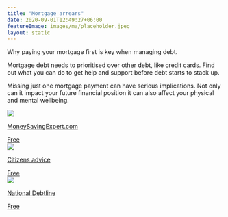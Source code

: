 ```yaml
---
title: "Mortgage arrears"
date: 2020-09-01T12:49:27+06:00
featureImage: images/ma/placeholder.jpeg
layout: static
---
```


Why paying your mortgage first is key when managing debt.

Mortgage debt needs to prioritised over other debt, like credit cards. Find out what you can do to get help and support before debt starts to stack up.

Missing just one mortgage payment can have serious implications. Not only can it impact your future financial position it can also affect your physical and mental wellbeing.

<a class="ma-link" href="https://www.moneysavingexpert.com/mortgages/mortgage-arrears-help/"><div class="ma-card ma-card-Wealth"><div class="ma-icon"><img src ="/images/icon-check.png"/></div><div class="ma-name"><p>MoneySavingExpert.com</p></div><div class="ma-paid-text"><span>Free </span></div></div></a><a class="ma-link" href="https://www.citizensadvice.org.uk/debt-and-money/help-with-debt/dealing-with-urgent-debts/dealing-with-mortgage-arrears/"><div class="ma-card ma-card-Wealth"><div class="ma-icon"><img src ="/images/icon-check.png"/></div><div class="ma-name"><p>Citizens advice</p></div><div class="ma-paid-text"><span>Free </span></div></div></a><a class="ma-link" href="https://www.nationaldebtline.org/fact-sheet-library/mortgage-arrears-ew/"><div class="ma-card ma-card-Wealth"><div class="ma-icon"><img src ="/images/icon-check.png"/></div><div class="ma-name"><p>National Debtline</p></div><div class="ma-paid-text"><span>Free </span></div></div></a>  

<br/><br/>






